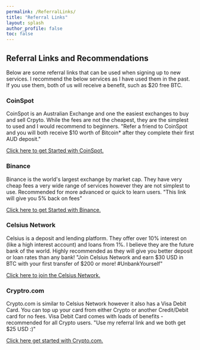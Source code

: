 ```yaml
---
permalink: /ReferralLinks/
title: "Referral Links"
layout: splash
author_profile: false
toc: false
---
```


## Referral Links and Recommendations

Below are some referral links that can be used when signing up to new services. I recommend the below services as I have used them in the past. 
If you use them, both of us will receive a benefit, such as $20 free BTC.

### CoinSpot
CoinSpot is an Australian Exchange and one the easiest exchanges to buy and sell Crpyto. While the fees are not the cheapest, they are the simplest to used and I would recommend to beginners. 
"Refer a friend to CoinSpot and you will both receive $10 worth of Bitcoin* after they complete their first AUD deposit."

<a href="https://www.coinspot.com.au?affiliate=R8UBQA"> Click here to get Started with CoinSpot.</a>


### Binance
Binance is the world's largest exchange by market cap. They have very cheap fees a very wide range of services however they are not simplest to use. Recommended for more advanced or quick to learn users. 
"This link will give you 5% back on fees"

<a href="https://www.binance.com/en-AU/register?ref=ICX9L9FZ">Click here to get Started with Binance.</a>


### Celsius Network
Celsius is a deposit and lending platform. They offer over 10% interest on (like a high interest account) and loans from 1%. I believe they are the future bank of the world. 
Highly recommended as they will give you better deposit or loan rates than any bank!
"Join Celsius Network and earn $30 USD in BTC with your first transfer of $200 or more! #UnbankYourself"

<a href="https://celsiusnetwork.app.link/194223258a">Click here to join the Celsius Network.</a>

 
### Cryptro.com
Crypto.com is similar to Celsius Network however it also has a Visa Debit Card. You can top up your card from either Crypto or another Credit/Debit card for no fees. Visa Debit Card comes with loads of benefits - recommended for all Crypto users. "Use my referral link and we both get $25 USD :)"

<a href="https://crypto.com/app/yn1qus5o17">Click here get started with Crypto.com.</a>

